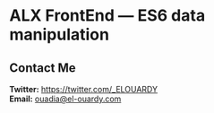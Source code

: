 # ALX FrontEnd — ES6 data manipulation

## Contact Me

**Twitter:** https://twitter.com/_ELOUARDY \
**Email:** ouadia@el-ouardy.com
